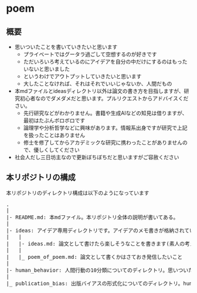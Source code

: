 # poem
## 概要
- 思いついたことを書いていきたいと思います
  - プライベートではグータラ過ごして空想するのが好きです
  - ただいろいろ考えているのにアイデアを自分の中だけにするのはもったいないと思いました
  - というわけでアウトプットしていきたいと思います
  - 大したことなければ、それはそれでいいじゃないか、人間だもの
- 本mdファイルとideasディレクトリ以外は論文の書き方を目指しますが、研究初心者なのでダメダメだと思います。プルリクエストからアドバイスください。
  - 先行研究などがわかりません。書籍や生成AIなどの知見は借りますが、最初はたぶんボロボロです
  - 論理学や分析哲学などに興味があります。情報系出身ですが研究で上記を扱ったことはありません
  - 修士を修了してからアカデミックな研究に携わったことがありませんので、優しくしてください
- 社会人だし三日坊主なので更新ぼちぼちだと思いますがご容赦ください

## 本リポジトリの構成
本リポジトリのディレクトリ構成は以下のようになっています
<pre>
.
|
|- README.md: 本mdファイル。本リポジトリ全体の説明が書いてある。
|
|- ideas: アイデア専用ディレクトリです。アイデアのメモ書きが格納されています。
|   |
|   |- ideas.md: 論文として書けたら楽しそうなことを書きます(素人の考えですが・・・)
|   |
|   |_ poem_of_poem.md: 論文として書くかはさておき発信したいこと
|
|- human_behavior: 人間行動の10分類についてのディレクトリ。思いついたことを日々まとめます。
|
|_ publication_bias: 出版バイアスの形式化についてのディレクトリ。human_behaviorがある程度書けたら着手します。
</pre>